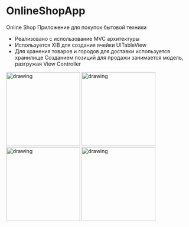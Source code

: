 # OnlineShopApp

Online Shop
Приложение для покупок бытовой техники

- Реализовано с использование MVC архитектуры
- Используется XIB для создания ячейки UITableView
- Для хранения товаров и городов для доставки используется хранилище Созданием позиций для продажи занимается модель, разгружая View Controller

<img src="https://user-images.githubusercontent.com/92473603/195986468-3e3f5e16-7d47-4c80-bdcf-2055d2ee888f.png" alt="drawing" width="200"/>
<img src="https://user-images.githubusercontent.com/92473603/195986367-5b29f9e1-000d-4d39-bab8-89c1c9d99457.png" alt="drawing" width="200"/>
<img src="https://user-images.githubusercontent.com/92473603/195986368-04021234-9386-4d5d-b908-b70ada23c022.png" alt="drawing" width="200"/>
<img src="https://user-images.githubusercontent.com/92473603/195986369-8c77aa48-af74-4f8b-b2f0-fbc3eeda3a7a.png" alt="drawing" width="200"/>
